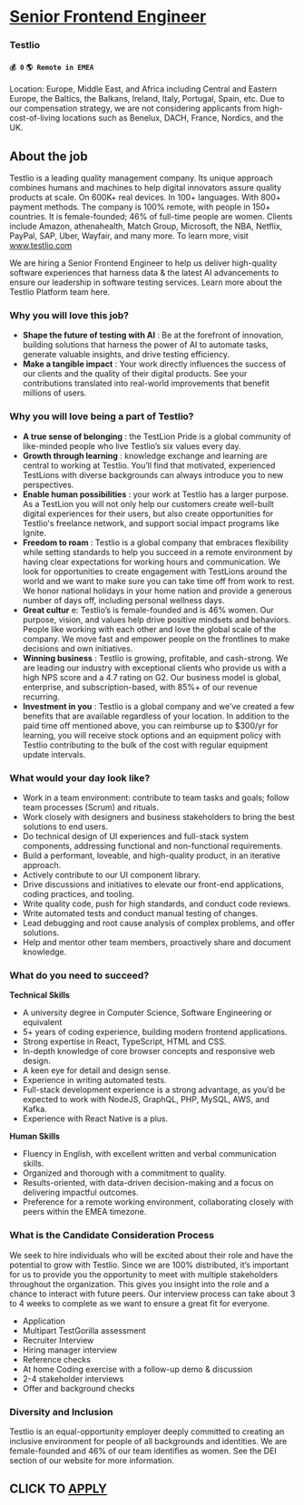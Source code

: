 # [Senior Frontend Engineer](https://www.remotewlb.com/apply/senior-frontend-engineer-118379)  
### Testlio  
#### `💰 0` `🌎 Remote in EMEA`  

Location: Europe, Middle East, and Africa including Central and Eastern Europe, the Baltics, the Balkans, Ireland, Italy, Portugal, Spain, etc. Due to our compensation strategy, we are not considering applicants from high-cost-of-living locations such as Benelux, DACH, France, Nordics, and the UK.

## About the job

Testlio is a leading quality management company. Its unique approach combines humans and machines to help digital innovators assure quality products at scale. On 600K+ real devices. In 100+ languages. With 800+ payment methods. The company is 100% remote, with people in 150+ countries. It is female-founded; 46% of full-time people are women. Clients include Amazon, athenahealth, Match Group, Microsoft, the NBA, Netflix, PayPal, SAP, Uber, Wayfair, and many more. To learn more, visit www.testlio.com

We are hiring a Senior Frontend Engineer to help us deliver high-quality software experiences that harness data & the latest AI advancements to ensure our leadership in software testing services. Learn more about the Testlio Platform team here.

### Why you will love this job?

  * **Shape the future of testing with AI** : Be at the forefront of innovation, building solutions that harness the power of AI to automate tasks, generate valuable insights, and drive testing efficiency.
  * **Make a tangible impact** : Your work directly influences the success of our clients and the quality of their digital products. See your contributions translated into real-world improvements that benefit millions of users.

### Why you will love being a part of Testlio?

  * **A true sense of belonging** : the TestLion Pride is a global community of like-minded people who live Testlio’s six values every day.
  * **Growth through learning** : knowledge exchange and learning are central to working at Testlio. You’ll find that motivated, experienced TestLions with diverse backgrounds can always introduce you to new perspectives. 
  * **Enable human possibilities** : your work at Testlio has a larger purpose. As a TestLion you will not only help our customers create well-built digital experiences for their users, but also create opportunities for Testlio's freelance network, and support social impact programs like Ignite.
  * **Freedom to roam** : Testlio is a global company that embraces flexibility while setting standards to help you succeed in a remote environment by having clear expectations for working hours and communication. We look for opportunities to create engagement with TestLions around the world and we want to make sure you can take time off from work to rest. We honor national holidays in your home nation and provide a generous number of days off, including personal wellness days.
  * **Great cultur** e: Testlio’s is female-founded and is 46% women. Our purpose, vision, and values help drive positive mindsets and behaviors. People like working with each other and love the global scale of the company. We move fast and empower people on the frontlines to make decisions and own initiatives.
  * **Winning business** : Testlio is growing, profitable, and cash-strong. We are leading our industry with exceptional clients who provide us with a high NPS score and a 4.7 rating on G2. Our business model is global, enterprise, and subscription-based, with 85%+ of our revenue recurring.
  * **Investment in you** : Testlio is a global company and we’ve created a few benefits that are available regardless of your location. In addition to the paid time off mentioned above, you can reimburse up to $300/yr for learning, you will receive stock options and an equipment policy with Testlio contributing to the bulk of the cost with regular equipment update intervals.

### What would your day look like?

  * Work in a team environment: contribute to team tasks and goals; follow team processes (Scrum) and rituals.
  * Work closely with designers and business stakeholders to bring the best solutions to end users.
  * Do technical design of UI experiences and full-stack system components, addressing functional and non-functional requirements.
  * Build a performant, loveable, and high-quality product, in an iterative approach.
  * Actively contribute to our UI component library.
  * Drive discussions and initiatives to elevate our front-end applications, coding practices, and tooling.
  * Write quality code, push for high standards, and conduct code reviews. 
  * Write automated tests and conduct manual testing of changes. 
  * Lead debugging and root cause analysis of complex problems, and offer solutions. 
  * Help and mentor other team members, proactively share and document knowledge.

### What do you need to succeed?

**Technical Skills**

  * A university degree in Computer Science, Software Engineering or equivalent
  * 5+ years of coding experience, building modern frontend applications.
  * Strong expertise in React, TypeScript, HTML and CSS.
  * In-depth knowledge of core browser concepts and responsive web design.
  * A keen eye for detail and design sense.
  * Experience in writing automated tests.
  * Full-stack development experience is a strong advantage, as you’d be expected to work with NodeJS, GraphQL, PHP, MySQL, AWS, and Kafka.
  * Experience with React Native is a plus.

**Human Skills**

  * Fluency in English, with excellent written and verbal communication skills.
  * Organized and thorough with a commitment to quality.
  * Results-oriented, with data-driven decision-making and a focus on delivering impactful outcomes.
  * Preference for a remote working environment, collaborating closely with peers within the EMEA timezone.

### What is the Candidate Consideration Process

We seek to hire individuals who will be excited about their role and have the potential to grow with Testlio. Since we are 100% distributed, it’s important for us to provide you the opportunity to meet with multiple stakeholders throughout the organization. This gives you insight into the role and a chance to interact with future peers. Our interview process can take about 3 to 4 weeks to complete as we want to ensure a great fit for everyone.

  * Application
  * Multipart TestGorilla assessment
  * Recruiter Interview
  * Hiring manager interview
  * Reference checks
  * At home Coding exercise with a follow-up demo & discussion
  * 2-4 stakeholder interviews
  * Offer and background checks

### Diversity and Inclusion

Testlio is an equal-opportunity employer deeply committed to creating an inclusive environment for people of all backgrounds and identities. We are female-founded and 46% of our team identifies as women. See the DEI section of our website for more information.

  
## CLICK TO [APPLY](https://www.remotewlb.com/apply/senior-frontend-engineer-118379)

